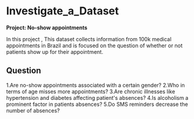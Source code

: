 # Investigate_a_Dataset
**Project: No-show appointments**

In this project , This dataset collects information from 100k medical appointments in Brazil and is 
focused on the question of whether or not patients show up for their appointment.

## Question
1.Are no-show appointments associated with a certain gender?
2.Who in terms of age misses more appointments?
3.Are chronic illnesses like hypertension and diabetes affecting patient's absences?
4.Is alcoholism a prominent factor in patients absences?
5.Do SMS reminders decrease the number of absences?
